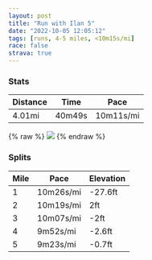 ```yaml
---
layout: post
title: "Run with Ilan 5"
date: "2022-10-05 12:05:12"
tags: [runs, 4-5 miles, <10m15s/mi]
race: false
strava: true
---
```


### Stats

| Distance | Time | Pace |
|----------|------|------|
|4.01mi|40m49s|10m11s/mi|

{% raw %}
<img src='https://maps.googleapis.com/maps/api/staticmap?maptype=roadmap&path=enc:ehwwFtvsbMB@Gd@Ad@GLMf@OP@dAUhAh@^V^BPi@jAQh@_@p@Qn@?JX@HFD@@ERPZPX\NZ`@DJH@DBp@?nAED]zAFfAy@jBGb@ATi@fCU@u@_@SOO?qAa@GKi@MqAgAQKKCGESKYYWCq@_@WSc@q@]]IMOGGAKDCAGPGHWHa@]_@Mw@Eq@_@cBm@a@[WY_@Y}BsAWU_@UYW}@kAGe@Hq@Co@GWS]M[YWmA{@q@_@QYUY_BkA][S_@k@m@OW{AoAIG]Mg@[a@c@YM_@S]Ka@Sm@a@SSc@UiBsA]EIEa@RM@MAe@Qk@Ic@Wq@g@i@Sw@DYUgACmCYQKMMi@Wo@q@WOw@[UIa@Yy@e@iA[e@Cc@S]]_@eBc@a@i@YE@UC]S_@[SEQTGAEg@CCYSMMg@Sa@Wg@I_@F[_AY_@SOG?CFPjAXJf@Cv@pAXVNJRDbAETTVd@f@PxAz@b@Pd@XHd@l@b@d@JVANETLZZh@LJJ~@d@d@\r@\`@^h@ZFHTp@x@l@^Rt@f@^Z^HZIP_@@q@LOHC`@JBFPLf@Z`@Nz@h@ZLpAAdAXtCzAt@\f@`@f@Nn@j@^PTDrAb@h@X|AfA\^Tl@t@x@Rh@X^v@h@LNj@XVd@Tl@f@t@v@`BD\@z@D`@VHv@f@f@f@`BhAx@^z@|@h@`@bBz@\Ft@Vj@t@P\ZVn@EzA`AnA~@l@Ld@Pl@f@b@d@d@^f@\HJdB~@rChBWIqAm@kByAw@c@eAy@aAi@^F`@^b@Zf@b@fAj@tBbB&key=AIzaSyC1MId7bFpkLXNAaYhBSTb8jLyiSqzbDtM&size=800x800&markers=color:yellow|label:S|40.75667,-73.99803&markers=color:green|label:F|40.756489999999964,-74.00592'>
{% endraw %}

### Splits

| Mile | Pace | Elevation |
|------|------|-----------|
|1|10m26s/mi|-27.6ft|
|2|10m19s/mi|2ft|
|3|10m07s/mi|-2ft|
|4|9m52s/mi|-2.6ft|
|5|9m23s/mi|-0.7ft|
